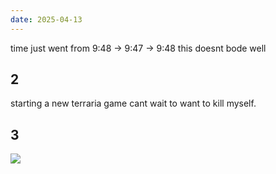 ```yaml
---
date: 2025-04-13
---
```


time just went from 9:48 -> 9:47 -> 9:48 this doesnt bode well

## 2

starting a new terraria game cant wait to want to kill myself.

## 3

![](https://i.imgur.com/doulG5j.png)

